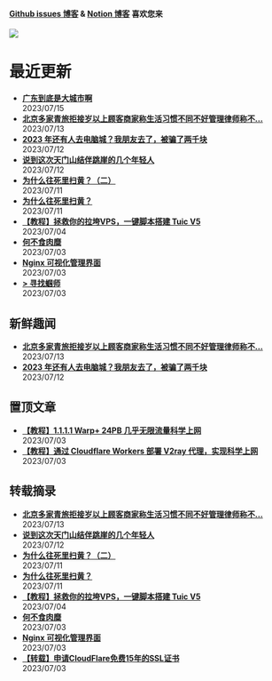 
#### [Github issues 博客](https://github.adone.eu.org/) & [Notion 博客](https://nb.adone.eu.org/) 喜欢您来
[![](https://s2.loli.net/2023/07/03/WxmifsloVXrYz2I.png)](https://nb.adone.eu.org/)
# 最近更新
- **[广东到底是大城市啊](https://github.com/jaydong2016/gitblog/issues/26)**  
2023/07/15
- **[北京多家青旅拒接岁以上顾客商家称生活习惯不同不好管理律师称不...](https://github.com/jaydong2016/gitblog/issues/25)**  
2023/07/13
- **[2023 年还有人去电脑城？我朋友去了，被骗了两千块](https://github.com/jaydong2016/gitblog/issues/23)**  
2023/07/12
- **[说到这次天门山结伴跳崖的几个年轻人](https://github.com/jaydong2016/gitblog/issues/22)**  
2023/07/12
- **[为什么往死里扫黄？（二）](https://github.com/jaydong2016/gitblog/issues/21)**  
2023/07/11
- **[为什么往死里扫黄？](https://github.com/jaydong2016/gitblog/issues/20)**  
2023/07/11
- **[【教程】拯救你的拉垮VPS，一键脚本搭建 Tuic V5 ](https://github.com/jaydong2016/gitblog/issues/19)**  
2023/07/04
- **[何不食肉糜](https://github.com/jaydong2016/gitblog/issues/17)**  
2023/07/03
- **[Nginx 可视化管理界面](https://github.com/jaydong2016/gitblog/issues/16)**  
2023/07/03
- **[> 寻找蝈师](https://github.com/jaydong2016/gitblog/issues/15)**  
2023/07/03
## 新鲜趣闻
- **[北京多家青旅拒接岁以上顾客商家称生活习惯不同不好管理律师称不...](https://github.com/jaydong2016/gitblog/issues/25)**  
2023/07/13
- **[2023 年还有人去电脑城？我朋友去了，被骗了两千块](https://github.com/jaydong2016/gitblog/issues/23)**  
2023/07/12
## 置顶文章
- **[【教程】1.1.1.1 Warp+ 24PB 几乎无限流量科学上网](https://github.com/jaydong2016/gitblog/issues/13)**  
2023/07/03
- **[【教程】通过 Cloudflare Workers 部署 V2ray 代理，实现科学上网](https://github.com/jaydong2016/gitblog/issues/12)**  
2023/07/03
## 转载摘录
- **[北京多家青旅拒接岁以上顾客商家称生活习惯不同不好管理律师称不...](https://github.com/jaydong2016/gitblog/issues/25)**  
2023/07/13
- **[说到这次天门山结伴跳崖的几个年轻人](https://github.com/jaydong2016/gitblog/issues/22)**  
2023/07/12
- **[为什么往死里扫黄？（二）](https://github.com/jaydong2016/gitblog/issues/21)**  
2023/07/11
- **[为什么往死里扫黄？](https://github.com/jaydong2016/gitblog/issues/20)**  
2023/07/11
- **[【教程】拯救你的拉垮VPS，一键脚本搭建 Tuic V5 ](https://github.com/jaydong2016/gitblog/issues/19)**  
2023/07/04
- **[何不食肉糜](https://github.com/jaydong2016/gitblog/issues/17)**  
2023/07/03
- **[Nginx 可视化管理界面](https://github.com/jaydong2016/gitblog/issues/16)**  
2023/07/03
- **[【转载】申请CloudFlare免费15年的SSL证书](https://github.com/jaydong2016/gitblog/issues/14)**  
2023/07/03
